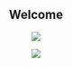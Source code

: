 <h2 align="center">Welcome</h2>

<p align="center">
<img align="center" src="https://github-readme-stats.vercel.app/api?username=GalKoaz&show_icons=true&theme=radical" />
</p>
<p align="center">
<img align="center" src="https://komarev.com/ghpvc/?username=GalKoaz&style=flat-square&color=blueviolet" />
</p>
